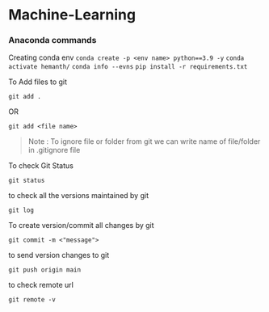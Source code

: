 # Machine-Learning
### Anaconda commands
Creating conda env 
    ```
    conda create -p <env name> python==3.9 -y
    ```
    ```
    conda activate hemanth/
    ```
    ```
    conda info --evns
    ```
    ```
    pip install -r requirements.txt
    ```

To Add files to git
```
git add .
```
OR
```
git add <file name>
```
> Note : To ignore file or folder from git we can write name of file/folder in .gitignore file

To check Git Status
```
git status
```
to check all the versions maintained by git
```
git log
```
To create version/commit all changes by git
```
git commit -m <"message">
```
to send version changes to git
```
git push origin main
```
to check remote url
```
git remote -v
```